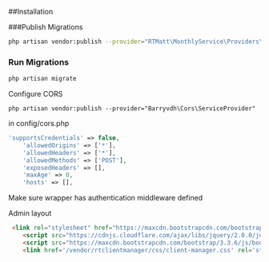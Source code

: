 ##Installation

###Publish Migrations

``` bash 
php artisan vendor:publish --provider="RTMatt\MonthlyService\Providers\MonthlyServiceServiceProvider" --tag="migrations" 
```

### Run Migrations

``` bash 
php artisan migrate
```

Configure CORS


```  
php artisan vendor:publish --provider="Barryvdh\Cors\ServiceProvider"
```


in config/cors.php

```  php
'supportsCredentials' => false,
    'allowedOrigins' => ['*'],
    'allowedHeaders' => ['*'],
    'allowedMethods' => ['POST'],
    'exposedHeaders' => [],
    'maxAge' => 0,
    'hosts' => [],
```

Make sure wrapper has authentication middleware defined 


Admin layout

``` html 
 <link rel="stylesheet" href="https://maxcdn.bootstrapcdn.com/bootstrap/3.3.6/css/bootstrap.min.css"/>
    <script src="https://cdnjs.cloudflare.com/ajax/libs/jquery/2.0.0/jquery.min.js"></script>
    <script src="https://maxcdn.bootstrapcdn.com/bootstrap/3.3.6/js/bootstrap.min.js"></script>
    <link href='/vendor/rtclientmanager/css/client-manager.css' rel='stylesheet'>
```




